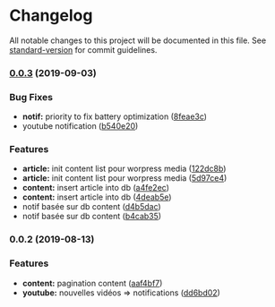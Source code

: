 # Changelog

All notable changes to this project will be documented in this file. See [standard-version](https://github.com/conventional-changelog/standard-version) for commit guidelines.

### [0.0.3](https://github.com/hugoblanc/bifrost_api/compare/v0.0.2...v0.0.3) (2019-09-03)


### Bug Fixes

* **notif:** priority to fix battery optimization ([8feae3c](https://github.com/hugoblanc/bifrost_api/commit/8feae3c))
* youtube notification ([b540e20](https://github.com/hugoblanc/bifrost_api/commit/b540e20))


### Features

* **article:** init content list pour worpress media ([122dc8b](https://github.com/hugoblanc/bifrost_api/commit/122dc8b))
* **article:** init content list pour worpress media ([5d97ce4](https://github.com/hugoblanc/bifrost_api/commit/5d97ce4))
* **content:** insert article into db ([a4fe2ec](https://github.com/hugoblanc/bifrost_api/commit/a4fe2ec))
* **content:** insert article into db ([4deab5e](https://github.com/hugoblanc/bifrost_api/commit/4deab5e))
* notif basée sur db content ([d4b5dac](https://github.com/hugoblanc/bifrost_api/commit/d4b5dac))
* notif basée sur db content ([b4cab35](https://github.com/hugoblanc/bifrost_api/commit/b4cab35))

### 0.0.2 (2019-08-13)


### Features

* **content:** pagination content ([aaf4bf7](https://github.com/hugoblanc/bifrost_api/commit/aaf4bf7))
* **youtube:** nouvelles vidéos => notifications ([dd6bd02](https://github.com/hugoblanc/bifrost_api/commit/dd6bd02))
